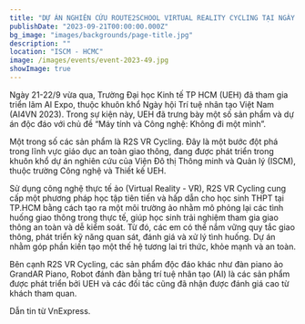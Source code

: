 ```yaml
---
title: "DỰ ÁN NGHIÊN CỨU ROUTE2SCHOOL VIRTUAL REALITY CYCLING TẠI NGÀY HỘI TRÍ TUỆ NHÂN TẠO VIỆT NAM"
publishDate: "2023-09-21T00:00:00.000Z"
bg_image: "images/backgrounds/page-title.jpg"
description: "" 
location: "ISCM - HCMC"
image: /images/events/event-2023-49.jpg
showImage: true
---
```


Ngày 21-22/9 vừa qua, Trường Đại học Kinh tế TP HCM (UEH) đã tham gia triển lãm AI Expo, thuộc khuôn khổ Ngày hội Trí tuệ nhân tạo Việt Nam (AI4VN 2023). Trong sự kiện này, UEH đã trưng bày một số sản phẩm và dự án độc đáo với chủ đề “Máy tính và Công nghệ: Không đi một mình”.

Một trong số các sản phẩm là R2S VR Cycling. Đây là một bước đột phá trong lĩnh vực giáo dục an toàn giao thông, đang được phát triển trong khuôn khổ dự án nghiên cứu của Viện Đô thị Thông minh và Quản lý (ISCM), thuộc trường Công nghệ và Thiết kế UEH.

Sử dụng công nghệ thực tế ảo (Virtual Reality - VR), R2S VR Cycling cung cấp một phương pháp học tập tiên tiến và hấp dẫn cho học sinh THPT tại TP.HCM bằng cách tạo ra một môi trường ảo nhằm mô phỏng lại các tình huống giao thông trong thực tế, giúp học sinh trải nghiệm tham gia giao thông an toàn và dễ kiểm soát. Từ đó, các em có thể nắm vững quy tắc giao thông, phát triển kỹ năng quan sát, đánh giá và xử lý tình huống. Dự án nhằm góp phần kiến tạo một thế hệ tương lai tri thức, khỏe mạnh và an toàn.

Bên cạnh R2S VR Cycling, các sản phẩm độc đáo khác như đàn piano ảo GrandAR Piano, Robot đánh đàn bằng trí tuệ nhân tạo (AI) là các sản phẩm được phát triển bởi UEH và các đối tác cũng đã nhận được đánh giá cao từ khách tham quan.

Dẫn tin từ VnExpress.
